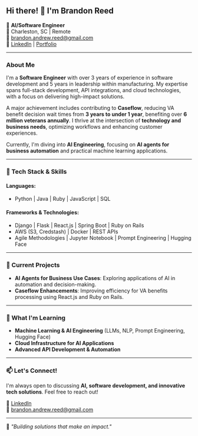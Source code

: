## Hi there! 👋 I'm Brandon Reed

🚀 **AI/Software Engineer**  
📍 Charleston, SC | Remote  
📧 brandon.andrew.reed@gmail.com  
🔗 [LinkedIn](https://www.linkedin.com/in/brandon-reed-bronco2022/) | [Portfolio](https://reedba.github.io/portfolio/)  

---

### About Me
I'm a **Software Engineer** with over 3 years of experience in software development and 5 years in leadership within manufacturing. My expertise spans full-stack development, API integrations, and cloud technologies, with a focus on delivering high-impact solutions. 

A major achievement includes contributing to **Caseflow**, reducing VA benefit decision wait times from **3 years to under 1 year**, benefiting over **6 million veterans annually**. I thrive at the intersection of **technology and business needs**, optimizing workflows and enhancing customer experiences.

Currently, I'm diving into **AI Engineering**, focusing on **AI agents for business automation** and practical machine learning applications.

---

### 🔧 Tech Stack & Skills

#### **Languages:**
- Python | Java | Ruby | JavaScript | SQL

#### **Frameworks & Technologies:**
- Django | Flask | React.js | Spring Boot | Ruby on Rails
- AWS (S3, Credstash) | Docker | REST APIs
- Agile Methodologies | Jupyter Notebook | Prompt Engineering | Hugging Face

---

### 🔭 Current Projects
- **AI Agents for Business Use Cases**: Exploring applications of AI in automation and decision-making.
- **Caseflow Enhancements**: Improving efficiency for VA benefits processing using React.js and Ruby on Rails.

---

### 🌱 What I'm Learning
- **Machine Learning & AI Engineering** (LLMs, NLP, Prompt Engineering, Hugging Face)
- **Cloud Infrastructure for AI Applications**
- **Advanced API Development & Automation**

---

### 📫 Let's Connect!
I'm always open to discussing **AI, software development, and innovative tech solutions**. Feel free to reach out!

💼 [LinkedIn](https://www.linkedin.com/in/brandon-reed-bronco2022/)  
📧 brandon.andrew.reed@gmail.com 

---

🎯 *"Building solutions that make an impact."*
